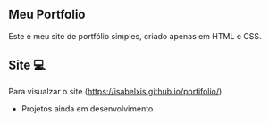 ## Meu Portfolio

Este é meu site de portfólio simples, criado apenas em HTML e CSS.

## Site 💻

Para visualzar o site (https://isabelxis.github.io/portifolio/)

* Projetos ainda em desenvolvimento
